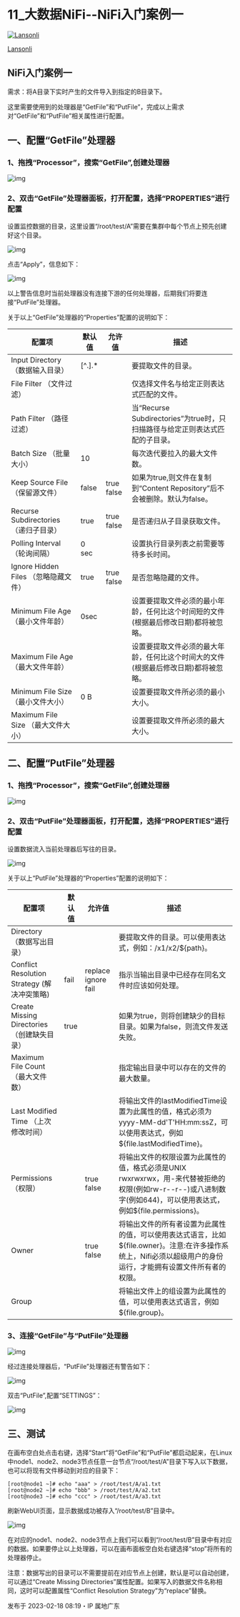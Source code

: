 # 11_大数据NiFi--NiFi入门案例一

[![Lansonli](https://pic1.zhimg.com/v2-a21621b28f2fb5ef77d23387fdced39e_l.jpg?source=172ae18b)](https://www.zhihu.com/people/lanson-92-34)

[Lansonli](https://www.zhihu.com/people/lanson-92-34)



## **NiFi入门案例一**

需求：将A目录下实时产生的文件导入到指定的B目录下。

这里需要使用到的处理器是“GetFile”和“PutFile”，完成以上需求对“GetFile”和“PutFile”相关属性进行配置。

## **一、配置“GetFile”处理器**

### **1、拖拽“Processor”，搜索“GetFile”,创建处理器**

![img](https://pic4.zhimg.com/80/v2-84bf36e0f574127e2ab9f923edbffe2b_1440w.webp)

### **2、双击“GetFile”处理器面板，打开配置，选择“PROPERTIES”进行配置**

设置监控数据的目录，这里设置“/root/test/A”需要在集群中每个节点上预先创建好这个目录。

![img](https://pic2.zhimg.com/80/v2-4adab29bfcbd45753aaefc5385e93a79_1440w.webp)

点击“Apply”，信息如下：

![img](https://pic4.zhimg.com/80/v2-42db4cfe8111aa77d1703130ea83eb4b_1440w.webp)

以上警告信息时当前处理器没有连接下游的任何处理器，后期我们将要连接“PutFile”处理器。

关于以上“GetFile”处理器的“Properties”配置的说明如下：

| 配置项                                 | 默认值 | 允许值      | 描述                                                         |
| -------------------------------------- | ------ | ----------- | ------------------------------------------------------------ |
| Input Directory  （数据输入目录）      | [^.].* |             | 要提取文件的目录。                                           |
| File Filter  （文件过滤）              |        |             | 仅选择文件名与给定正则表达式匹配的文件。                     |
| Path Filter  （路径过滤）              |        |             | 当“Recurse Subdirectories”为true时，只扫描路径与给定正则表达式匹配的子目录。 |
| Batch Size  （批量大小）               | 10     |             | 每次迭代要拉入的最大文件数。                                 |
| Keep Source File  （保留源文件）       | false  | true  false | 如果为true,则文件在复制到“Content Repository”后不会被删除。默认为false。 |
| Recurse Subdirectories  （递归子目录） | true   | true  false | 是否递归从子目录获取文件。                                   |
| Polling Interval  （轮询间隔）         | 0 sec  |             | 设置执行目录列表之前需要等待多长时间。                       |
| Ignore Hidden Files  （忽略隐藏文件）  | true   | true  false | 是否忽略隐藏的文件。                                         |
| Minimum File Age  （最小文件年龄）     | 0sec   |             | 设置要提取文件必须的最小年龄，任何比这个时间短的文件(根据最后修改日期)都将被忽略。 |
| Maximum File Age  （最大文件年龄）     |        |             | 设置要提取文件必须的最大年龄，任何比这个时间大的文件(根据最后修改日期)都将被忽略。 |
| Minimum File Size  （最小文件大小）    | 0 B    |             | 设置要提取文件所必须的最小大小。                             |
| Maximum File Size  （最大文件大小）    |        |             | 设置要提取文件所必须的最大大小。                             |

## **二、配置“PutFile”处理器**

### **1、拖拽“Processor”，搜索“GetFile”,创建处理器**

![img](https://pic3.zhimg.com/80/v2-0389626860b3989ba403cc6d39ca26ea_1440w.webp)

### **2、双击“PutFile”处理器面板，打开配置，选择“PROPERTIES”进行配置**

设置数据流入当前处理器后写往的目录。

![img](https://pic1.zhimg.com/80/v2-c2de3551f96b5601cef54504d52fed04_1440w.webp)

关于以上“PutFile”处理器的“Properties”配置的说明如下：

| 配置项                                       | 默认值 | 允许值                | 描述                                                         |
| -------------------------------------------- | ------ | --------------------- | ------------------------------------------------------------ |
| Directory  （数据写出目录）                  |        |                       | 要提取文件的目录。可以使用表达式，例如：/x1/x2/${path}。     |
| Conflict Resolution Strategy  (解决冲突策略) | fail   | replace  ignore  fail | 指示当输出目录中已经存在同名文件时应该如何处理。             |
| Create Missing Directories  （创建缺失目录） | true   |                       | 如果为true，则将创建缺少的目标目录。如果为false，则流文件发送失败。 |
| Maximum File Count  （最大文件数）           |        |                       | 指定输出目录中可以存在的文件的最大数量。                     |
| Last Modified Time  （上次修改时间）         |        |                       | 将输出文件的lastModifiedTime设置为此属性的值，格式必须为yyyy-MM-dd'T'HH:mm:ssZ，可以使用表达式，例如${file.lastModifiedTime}。 |
| Permissions  （权限）                        |        | true  false           | 将输出文件的权限设置为此属性的值，格式必须是UNIX rwxrwxrwx，用-来代替被拒绝的权限(例如rw-r--r--)或八进制数字(例如644)，可以使用表达式，例如${file.permissions}。 |
| Owner                                        |        | true  false           | 将输出文件的所有者设置为此属性的值，可以使用表达式语言，比如${file.owner}。注意:在许多操作系统上，Nifi必须以超级用户的身份运行，才能拥有设置文件所有者的权限。 |
| Group                                        |        |                       | 将输出文件上的组设置为此属性的值，可以使用表达式语言，例如${file.group}。 |

### **3、连接“GetFile”与“PutFile”处理器**

![img](https://pic2.zhimg.com/80/v2-9115d46f085614ccd40e20ba0deb5a55_1440w.webp)

经过连接处理器后，“PutFile”处理器还有警告如下：

![img](https://pic2.zhimg.com/80/v2-d696fe5fc2b996a7a8f5e28466784c7d_1440w.webp)

双击“PutFile”,配置“SETTINGS”：

![img](https://pic1.zhimg.com/80/v2-1f94dd686d662e5f30215ac71f3eeba4_1440w.webp)

## **三、测试**

在画布空白处点击右键，选择“Start”将“GetFile”和“PutFile”都启动起来，在Linux中node1、node2、node3节点任意一台节点“/root/test/A”目录下写入以下数据，也可以将现有文件移动到对应的目录下：

```text
[root@node1 ~]# echo "aaa" > /root/test/A/a1.txt
[root@node2 ~]# echo "bbb" > /root/test/A/a2.txt
[root@node3 ~]# echo "ccc" > /root/test/A/a3.txt
```

刷新WebUI页面，显示数据成功被存入“/root/test/B”目录中。

![img](https://pic3.zhimg.com/80/v2-42924dcc2ae3c8f452149b6a3310d36e_1440w.webp)

在对应的node1、node2、node3节点上我们可以看到“/root/test/B”目录中有对应的数据。如果要停止以上处理器，可以在画布面板空白处右键选择“stop”将所有的处理器停止。

注意：数据写出的目录可以不需要提前在对应节点上创建，默认是可以自动创建，可以通过“Create Missing Directories”属性配置。如果写入的数据文件名称相同，这时可以配置属性“Conflict Resolution Strategy”为“replace”替换。

发布于 2023-02-18 08:19・IP 属地广东
